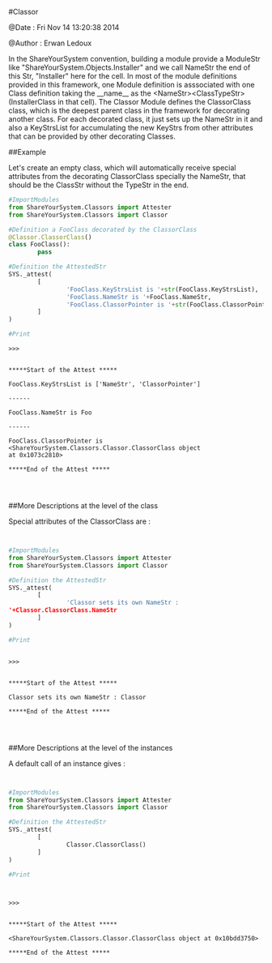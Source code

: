 
#Classor


@Date : Fri Nov 14 13:20:38 2014

@Author : Erwan Ledoux



In the ShareYourSystem convention, building a module provide a ModuleStr like
"ShareYourSystem.Objects.Installer" and we call NameStr the end of this
Str, "Installer" here for the cell. In most of the module definitions
provided in this framework, one Module definition is asssociated with one Class
definition taking the \_\_name\_\_ as the \<NameStr\>\<ClassTypeStr\>
(InstallerClass in that cell). The Classor Module defines the ClassorClass
class, which is the deepest parent class in the framework for decorating another
class. For each decorated class, it just sets up the NameStr in it and also a
KeyStrsList for accumulating the new KeyStrs from other attributes that
can be provided by other decorating Classes.





<!---
FrozenIsBool True
-->

##Example

Let's create an empty class, which will automatically receive special attributes
from the decorating ClassorClass specially the NameStr, that should be the
ClassStr without the TypeStr in the end.

```python
#ImportModules
from ShareYourSystem.Classors import Attester
from ShareYourSystem.Classors import Classor

#Definition a FooClass decorated by the ClassorClass
@Classor.ClassorClass()
class FooClass():
        pass

#Definition the AttestedStr
SYS._attest(
        [
                'FooClass.KeyStrsList is '+str(FooClass.KeyStrsList),
                'FooClass.NameStr is '+FooClass.NameStr,
                'FooClass.ClassorPointer is '+str(FooClass.ClassorPointer)
        ]
)

#Print


```


```console
>>>


*****Start of the Attest *****

FooClass.KeyStrsList is ['NameStr', 'ClassorPointer']

------

FooClass.NameStr is Foo

------

FooClass.ClassorPointer is <ShareYourSystem.Classors.Classor.ClassorClass object
at 0x1073c2810>

*****End of the Attest *****




```



<!--
FrozenIsBool False
-->

##More Descriptions at the level of the class

Special attributes of the ClassorClass are :


```python


#ImportModules
from ShareYourSystem.Classors import Attester
from ShareYourSystem.Classors import Classor

#Definition the AttestedStr
SYS._attest(
        [
                'Classor sets its own NameStr :
'+Classor.ClassorClass.NameStr
        ]
)

#Print



```


```console
>>>


*****Start of the Attest *****

Classor sets its own NameStr : Classor

*****End of the Attest *****




```



<!--
FrozenIsBool False
-->

##More Descriptions at the level of the instances

A default call of an instance gives :


```python


#ImportModules
from ShareYourSystem.Classors import Attester
from ShareYourSystem.Classors import Classor

#Definition the AttestedStr
SYS._attest(
        [
                Classor.ClassorClass()
        ]
)

#Print




```


```console
>>>


*****Start of the Attest *****

<ShareYourSystem.Classors.Classor.ClassorClass object at 0x10bdd3750>

*****End of the Attest *****




```

